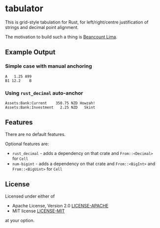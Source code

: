 # tabulator

This is grid-style tabulation for Rust, for left/right/centre justification of strings and decimal point alignment.

The motivation to build such a thing is [Beancount Lima](https://github.com/tesujimath/beancount-lima).

## Example Output

### Simple case with manual anchoring

```text
A   1.25 A99
B1 12.2    B
```

### Using `rust_decimal` auto-anchor

```text
Assets:Bank:Current    350.75 NZD Howzah!
Assets:Bank:Investment   2.25 NZD   Skint
```

## Features

There are no default features.

Optional features are:

- `rust_decimal` - adds a dependency on that crate and `From::<Decimal>` for `Cell`
- `num-bigint` - adds a dependency on that crate and `From::<BigInt>` and `From::<BigUint>` for `Cell`

## License

Licensed under either of

 * Apache License, Version 2.0
   [LICENSE-APACHE](http://www.apache.org/licenses/LICENSE-2.0)
 * MIT license
   [LICENSE-MIT](http://opensource.org/licenses/MIT)

at your option.
